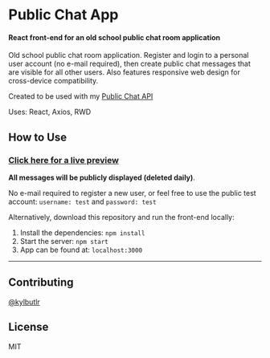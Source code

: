 # Public Chat App

#### React front-end for an old school public chat room application

Old school public chat room application. Register and login to a personal user account (no e-mail required), then create public chat messages that are visible for all other users. Also features responsive web design for cross-device compatibility.

Created to be used with my [Public Chat API](https://github.com/kylbutlr/public-chat-api)

Uses: React, Axios, RWD

## How to Use

### [Click here for a live preview](https://kylbutlr-chat-app.herokuapp.com/)

**All messages will be publicly displayed (deleted daily)**.

No e-mail required to register a new user, or feel free to use the public test account: ```username: test``` and ```password: test```

Alternatively, download this repository and run the front-end locally:

1. Install the dependencies: ```npm install```
2. Start the server: ```npm start``` 
3. App can be found at: ```localhost:3000```

***

## Contributing

[@kylbutlr](https://github.com/kylbutlr)

## License

MIT
